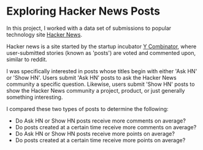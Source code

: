 # Exploring Hacker News Posts

In this project, I worked with a data set of submissions to popular technology site [Hacker News](https://news.ycombinator.com/).

Hacker news is a site started by the startup incubator [Y Combinator](https://www.ycombinator.com/), where user-submitted stories (known as 'posts') are voted and commented upon, similar to reddit.

I was specifically interested in posts whose titles begin with either 'Ask HN' or 'Show HN'. Users submit 'Ask HN' posts to ask the Hacker News community a specific question. Likewise, users submit 'Show HN' posts to show the Hacker News community a project, product, or just generally something interesting.

I compared these two types of posts to determine the following:

- Do Ask HN or Show HN posts receive more comments on average?
- Do posts created at a certain time receive more comments on average?
- Do Ask HN or Show HN posts receive more points on average?
- Do posts created at a certain time receive more points on average?
